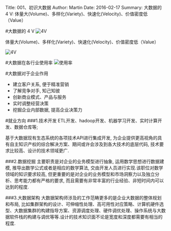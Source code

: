 Title: 001、初识大数据
Author: Martin
Date: 2016-02-17
Summary: 大数据的 4 V: 体量大(Volume)、多样化(Variety)、快速化(Velocity)、价值密度低（Value）

#大数据的 4 V
![4V](http://i66.tinypic.com/99knkh.jpg)

体量大(Volume)、多样化(Variety)、快速化(Velocity)、价值密度低（Value）

![4V](http://i63.tinypic.com/2cfa7mu.jpg)


#大数据在各行业使用率
![使用率](http://i66.tinypic.com/20qedi.jpg)

#大数据对于企业作用

- 建立客户关系, 便于精准营销
- 了解竞争对手, 知己知彼
- 创新商业模式、产品与服务
- 实时调整经营决策
- 挖掘企业内部数据, 提高企业决策力

#就业方向
###1.技术开发
ETL开发、hadoop开发、机器学习开发、实时计算开发、数据仓库等;

基于大数据现有生态系统的各项技术API进行集成开发, 为企业提供更高视角的具有自主知识产权的综合解决方案、期间或许会涉及到各大技术的底层代码, 技术要求比较高、设计的技术领域更广.

###2.数据挖掘
主要职责是对企业的业务模型进行抽象, 运用数学思想进行数据建模, 推导出数学公式或者是相应的数学算法, 交由开发人员进行实现.该职位对数学领域的知识要求较高, 但更重要的是对企业的业务模型和市场洞察力以及独立分析、思考能力都有严格的要求, 而且需要有非常丰富的行业经验、非短时间内可以达到的程度.

###3.大数据架构
大数据架构师涉及的工作范畴更多的是企业大数据的整体规划和布局, 比如集群架构的设计、可伸缩性处理、高可用性对应策略、计算机硬件选型、大数据集群的构建指导方案、资源调度处理、硬件调优处理、操作系统与大数据软件栈的构建与调优等等.设计的技术知识面不论是宽度和深度都需要有相当的程度.
